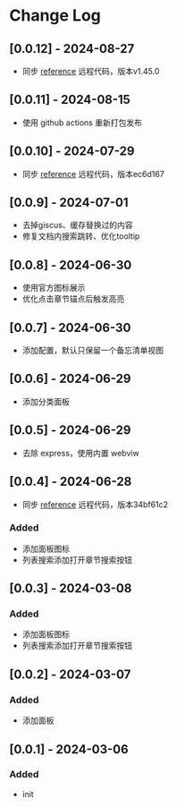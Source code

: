 # Change Log

<!-- All notable changes to the "quick-reference" extension will be documented in this file. -->
<!-- Check [Keep a Changelog](http://keepachangelog.com/) for recommendations on how to structure this file. -->

## [0.0.12] - 2024-08-27

- 同步 [reference](https://github.com/jaywcjlove/reference.git) 远程代码，版本v1.45.0

## [0.0.11] - 2024-08-15

- 使用 github actions 重新打包发布

## [0.0.10] - 2024-07-29

- 同步 [reference](https://github.com/jaywcjlove/reference.git) 远程代码，版本ec6d167

## [0.0.9] - 2024-07-01

- 去掉giscus、缓存替换过的内容
- 修复文档内搜索跳转、优化tooltip

## [0.0.8] - 2024-06-30

- 使用官方图标展示
- 优化点击章节锚点后触发高亮

## [0.0.7] - 2024-06-30

- 添加配置，默认只保留一个备忘清单视图

## [0.0.6] - 2024-06-29

- 添加分类面板

## [0.0.5] - 2024-06-29

- 去除 express，使用内置 webviw

## [0.0.4] - 2024-06-28

- 同步 [reference](https://github.com/jaywcjlove/reference.git) 远程代码，版本34bf61c2

### Added

- 添加面板图标
- 列表搜索添加打开章节搜索按钮

## [0.0.3] - 2024-03-08

### Added

- 添加面板图标
- 列表搜索添加打开章节搜索按钮

## [0.0.2] - 2024-03-07

### Added

- 添加面板

## [0.0.1] - 2024-03-06

### Added

- init